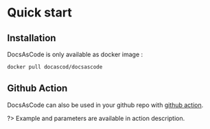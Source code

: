 # Quick start

## Installation

DocsAsCode is only available as docker image :

```bash
docker pull docascod/docsascode
```

## Github Action

DocsAsCode can also be used in your github repo with [github action](https://github.com/marketplace/actions/build-your-docs-with-docsascode).

?> Example and parameters are available in action description.

